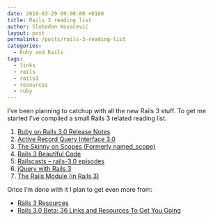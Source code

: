 ```yaml
---
date: 2010-03-29 09:00:00 +0100
title: Rails 3 reading list
author: Slobodan Kovačević
layout: post
permalink: /posts/rails-3-reading-list
categories:
  - Ruby and Rails
tags:
  - links
  - rails
  - rails3
  - resources
  - ruby
---
```

I&#8217;ve been planning to catchup with all the new Rails 3 stuff. To get me started I&#8217;ve compiled a small Rails 3 related reading list.

1.  [Ruby on Rails 3.0 Release Notes][1]
2.  [Active Record Query Interface 3.0][2]
3.  [The Skinny on Scopes (Formerly named_scope)][3]
4.  [Rails 3 Beautiful Code][4]
5.  [Railscasts &#8211; rails-3.0 episodes][5]
6.  [jQuery with Rails 3][6]
7.  [The Rails Module (in Rails 3)][7]

Once I&#8217;m done with it I plan to get even more from:

*   [Rails 3 Resources][8]
*   [Rails 3.0 Beta: 36 Links and Resources To Get You Going][9]

[1]: http://guides.rails.info/3_0_release_notes.html
[2]: http://m.onkey.org/2010/1/22/active-record-query-interface
[3]: http://edgerails.info/articles/what-s-new-in-edge-rails/2010/02/23/the-skinny-on-scopes-formerly-named-scope/
[4]: http://blog.envylabs.com/2010/02/rails-3-beautiful-code/
[5]: http://railscasts.com/tags/27
[6]: http://joshhuckabee.com/jquery-rails-3
[7]: http://litanyagainstfear.com/blog/2010/02/03/the-rails-module/
[8]: http://edgerails.info/articles/what-s-new-in-edge-rails/2010/02/10/rails-3-resources/
[9]: http://www.rubyinside.com/rails-3-0-beta-links-2966.html
